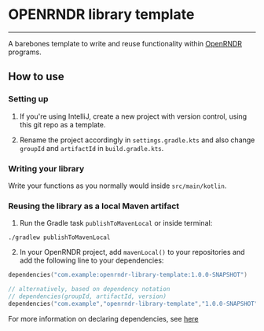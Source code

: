 # OPENRNDR library template
<hr>

A barebones template to write and reuse functionality within 
[OpenRNDR](https://openrndr.org)
programs. 

## How to use
### Setting up
1. If you're using IntelliJ, create a new project with version control, using this
git repo as a template. 

2. Rename the project accordingly in `settings.gradle.kts` and
also change `groupId` and `artifactId` in `build.gradle.kts`.
   
### Writing your library
Write your functions as you normally would inside `src/main/kotlin`.

### Reusing the library as a local Maven artifact
1. Run the Gradle task `publishToMavenLocal` or inside terminal: 
   
```
./gradlew publishToMavenLocal
```
2. In your OpenRNDR project, add `mavenLocal()` to your repositories and add 
the following line to your dependencies:
```kt
dependencies("com.example:openrndr-library-template:1.0.0-SNAPSHOT")

// alternatively, based on dependency notation
// dependencies(groupId, artifactId, version)
dependencies("com.example","openrndr-library-template","1.0.0-SNAPSHOT")
```
For more information on declaring dependencies, see 
[here](https://docs.gradle.org/current/userguide/declaring_dependencies.html)

   


